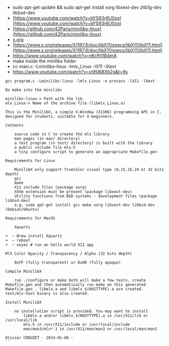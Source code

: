 - sudo apt-get update && sudo apt-get install xorg libxext-dev zlib1g-dev libbsd-dev
- [https://www.youtube.com/watch?v=bYS93r6U0zg](https://www.youtube.com/watch?v=bYS93r6U0zg)
- [https://github.com/42Paris/minilibx-linux](https://github.com/42Paris/minilibx-linux)
- [x.org](https://www.x.org/wiki/)
- [https://www.x.org/releases/X11R7.6/doc/libX11/specs/libX11/libX11.html](https://www.x.org/releases/X11R7.6/doc/libX11/specs/libX11/libX11.html)
- https://www.youtube.com/watch?v=nKcfhI1B4mA
- make inside the minilibx folder
- cc main.c -Lminilibx-linux -lmlx_Linux -lX11 -lXext
- https://www.youtube.com/watch?v=iz958I8Xb2g&t=9s

```
gcc program.c -Lminilibx-linux -lmlx_Linux -o process -lX11 -lXext

Do make into the minilibx

minilibx-linux-> Path with the lib
mlx_Linux-> Name of the archive file (libmlx_Linux.a)
```

```
This is the MinilibX, a simple X-Window (X11R6) programming API in C, designed for students, suitable for X-beginners.

Contents

    source code in C to create the mlx library
    man pages (in man/ directory)
    a test program (in test/ directory) is built with the library
    a public include file mlx.h
    a tiny configure script to generate an appropriate Makefile.gen

Requirements for Linux

    MinilibX only support TrueColor visual type (8,15,16,24 or 32 bits depth)
    gcc
    make
    X11 include files (package xorg)
    XShm extension must be present (package libxext-dev)
    Utility functions from BSD systems - development files (package libbsd-dev)
    e.g. sudo apt-get install gcc make xorg libxext-dev libbsd-dev (Debian/Ubuntu)

Requirements for MacOS

    Xquartz

➜  ~ Brew install Xquartz
➜  ~ reboot
➜  ~ xeyes # run an hello world X11 app

MlX Color Opacity / Transparency / Alpha (32 bits depth)

    0xFF (fully transparent) or 0x00 (fully opaque)

Compile MinilibX

    run ./configure or make both will make a few tests, create Makefile.gen and then automatically run make on this generated Makefile.gen . libmlx.a and libmlx_$(HOSTTYPE).a are created. test/mlx-test binary is also created.

Install MinilibX

    no installation script is provided. You may want to install
        libmlx.a and/or libmlx_$(HOSTTYPE).a in /usr/X11/lib or /usr/local/lib
        mlx.h in /usr/X11/include or /usr/local/include
        man/man3/mlx*.1 in /usr/X11/man/man3 or /usr/local/man/man3

Olivier CROUZET - 2014-01-06 -
``
